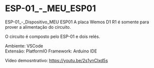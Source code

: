 # ESP-01_-_MEU_ESP01
ESP-01_-_Dispositivo_MEU ESP01 A placa Wemos D1 R1 é somente para prover a alimentação do circuito. 

O circuito é composto pelo ESP-01 e dois relés.  

Ambiente: VSCode  
Extensão: PlatformIO 
Framework: Arduino IDE

Vídeo demosntrativo: https://youtu.be/2s1ynClxd5s
